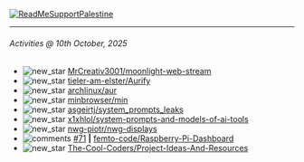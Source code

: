 [![ReadMeSupportPalestine](https://github.com/Safouene1/support-palestine-banner/blob/master/banner-support.svg)](https://github.com/Safouene1/support-palestine-banner)

---

<!--RECENT_ACTIVITY:last_update-->
###### Activities @ 10th October, 2025
<!--RECENT_ACTIVITY:last_update_end-->

<!--RECENT_ACTIVITY:start-->
- ![new_star](https://cdn.jsdelivr.net/gh/Readme-Workflows/Readme-Icons@main/icons/octicons/StarredRepositoryYellow.svg) [MrCreativ3001/moonlight-web-stream](https://github.com/MrCreativ3001/moonlight-web-stream)<br>
- ![new_star](https://cdn.jsdelivr.net/gh/Readme-Workflows/Readme-Icons@main/icons/octicons/StarredRepositoryYellow.svg) [tieler-am-elster/Aurify](https://github.com/tieler-am-elster/Aurify)<br>
- ![new_star](https://cdn.jsdelivr.net/gh/Readme-Workflows/Readme-Icons@main/icons/octicons/StarredRepositoryYellow.svg) [archlinux/aur](https://github.com/archlinux/aur)<br>
- ![new_star](https://cdn.jsdelivr.net/gh/Readme-Workflows/Readme-Icons@main/icons/octicons/StarredRepositoryYellow.svg) [minbrowser/min](https://github.com/minbrowser/min)<br>
- ![new_star](https://cdn.jsdelivr.net/gh/Readme-Workflows/Readme-Icons@main/icons/octicons/StarredRepositoryYellow.svg) [asgeirtj/system_prompts_leaks](https://github.com/asgeirtj/system_prompts_leaks)<br>
- ![new_star](https://cdn.jsdelivr.net/gh/Readme-Workflows/Readme-Icons@main/icons/octicons/StarredRepositoryYellow.svg) [x1xhlol/system-prompts-and-models-of-ai-tools](https://github.com/x1xhlol/system-prompts-and-models-of-ai-tools)<br>
- ![new_star](https://cdn.jsdelivr.net/gh/Readme-Workflows/Readme-Icons@main/icons/octicons/StarredRepositoryYellow.svg) [nwg-piotr/nwg-displays](https://github.com/nwg-piotr/nwg-displays)<br>
- ![comments](https://cdn.jsdelivr.net/gh/Readme-Workflows/Readme-Icons@main/icons/octicons/Comment.svg) [#71](https://github.com/femto-code/Raspberry-Pi-Dashboard/issues/71#issuecomment-3300607306) **|** [femto-code/Raspberry-Pi-Dashboard](https://github.com/femto-code/Raspberry-Pi-Dashboard)<br>
- ![new_star](https://cdn.jsdelivr.net/gh/Readme-Workflows/Readme-Icons@main/icons/octicons/StarredRepositoryYellow.svg) [The-Cool-Coders/Project-Ideas-And-Resources](https://github.com/The-Cool-Coders/Project-Ideas-And-Resources)<br>
<!--RECENT_ACTIVITY:end-->
